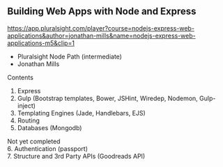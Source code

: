 ## Building Web Apps with Node and Express

https://app.pluralsight.com/player?course=nodejs-express-web-applications&author=jonathan-mills&name=nodejs-express-web-applications-m5&clip=1 

- Pluralsight Node Path (intermediate)
- Jonathan Mills

Contents  
1. Express  
2. Gulp (Bootstrap templates, Bower, JSHint, Wiredep, Nodemon, Gulp-inject)  
3. Templating Engines (Jade, Handlebars, EJS)  
4. Routing   
5. Databases (Mongodb)  

Not yet completed   
6. Authentication (passport)  
7. Structure and 3rd Party APIs (Goodreads API)  